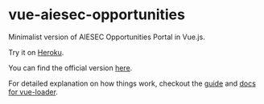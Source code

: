 # vue-aiesec-opportunities

Minimalist version of AIESEC Opportunities Portal in Vue.js.

Try it on [Heroku](http://aiesec-opportunities.herokuapp.com/).

You can find the official version [here](http://opportunities.aiesec.org/).

For detailed explanation on how things work, checkout the [guide](http://vuejs-templates.github.io/webpack/) and [docs for vue-loader](http://vuejs.github.io/vue-loader).
